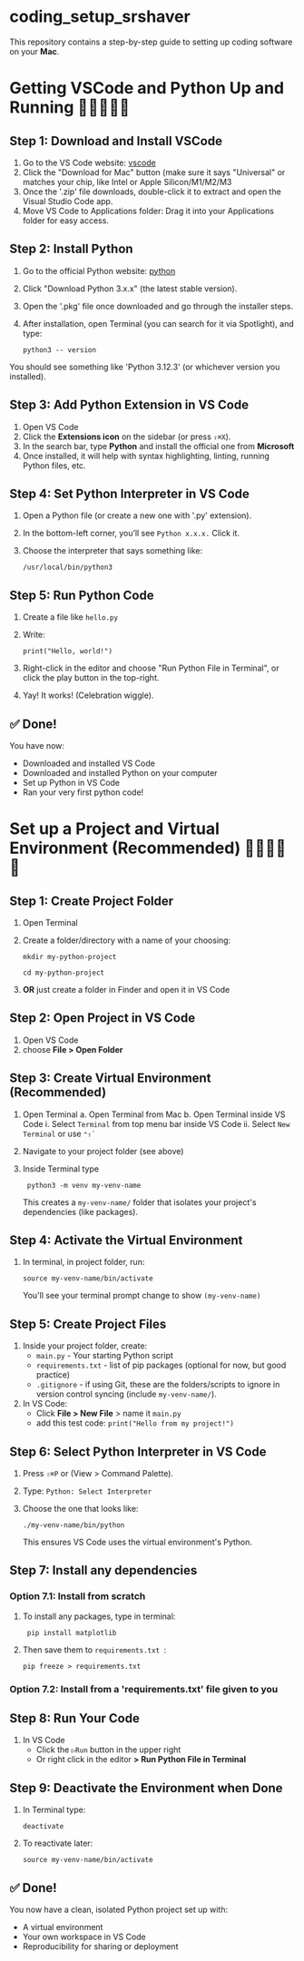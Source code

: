 # coding_setup_srshaver
This repository contains a step-by-step guide to setting up coding software on your **Mac**. 


# Getting VSCode and Python Up and Running 🏃‍♀🏃‍♂💨

## Step 1: Download and Install VSCode
1. Go to the VS Code website: [vscode](https://code.visualstudio.com)
2. Click the "Download for Mac" button (make sure it says "Universal" or matches your chip, like Intel or Apple Silicon/M1/M2/M3
3. Once the '.zip' file downloads, double-click it to extract and open the Visual Studio Code app.
4. Move VS Code to Applications folder: Drag it into your Applications folder for easy access.

## Step 2: Install Python
1. Go to the official Python website: [python](https://www.python.org/downloads)
2. Click "Download Python 3.x.x" (the latest stable version).
3. Open the '.pkg' file once downloaded and go through the installer steps.
4. After installation, open Terminal (you can search for it via Spotlight), and type:

    `python3 -- version`

You should see something like 'Python 3.12.3' (or whichever version you installed).

## Step 3: Add Python Extension in VS Code
1. Open VS Code
2. Click the **Extensions icon** on the sidebar (or press `⇧⌘X`).
3. In the search bar, type **Python** and install the official one from **Microsoft**
4. Once installed, it will help with syntax highlighting, linting, running Python files, etc.

## Step 4: Set Python Interpreter in VS Code
1. Open a Python file (or create a new one with '.py' extension).
2. In the bottom-left corner, you’ll see `Python x.x.x.` Click it.
3. Choose the interpreter that says something like:

   `/usr/local/bin/python3`
   
## Step 5: Run Python Code
1. Create a file like `hello.py`
2. Write:

    `print("Hello, world!")`

3. Right-click in the editor and choose "Run Python File in Terminal", or click the play button in the top-right.
4. Yay! It works! (Celebration wiggle).

## ✅ Done!
You have now: 
- Downloaded and installed VS Code
- Downloaded and installed Python on your computer
- Set up Python in VS Code
- Ran your very first python code!

# Set up a Project and Virtual Environment (Recommended) 🧑‍💻👩‍💻👾

## Step 1: Create Project Folder
1. Open Terminal
2. Create a folder/directory with a name of your choosing:

    `mkdir my-python-project`

    `cd my-python-project `

3. **OR** just create a folder in Finder and open it in VS Code

## Step 2: Open Project in VS Code
1. Open VS Code
2. choose **File > Open Folder**

## Step 3: Create Virtual Environment (Recommended)
1. Open Terminal
     a. Open Terminal from Mac
     b. Open Terminal inside VS Code
         i. Select `Terminal` from top menu bar inside VS Code
         ii. Select `New Terminal` or use `` ⌃⇧` ``
3. Navigate to your project folder (see above)
4. Inside Terminal type

    ` python3 -m venv my-venv-name`
   
   This creates a `my-venv-name/` folder that isolates your project's dependencies (like packages).

## Step 4: Activate the Virtual Environment
1. In terminal, in project folder, run:

   ` source my-venv-name/bin/activate `

   You'll see your terminal prompt change to show ` (my-venv-name) `

## Step 5: Create Project Files
1. Inside your project folder, create:
   - ` main.py ` - Your starting Python script
   - ` requirements.txt ` - list of pip packages (optional for now, but good practice)
   - ` .gitignore ` - if using Git, these are the folders/scripts to ignore in version control syncing (include ` my-venv-name/ `).
2. In VS Code:
   - Click **File > New File** > name it ` main.py `
   - add this test code: ` print("Hello from my project!") `

## Step 6: Select Python Interpreter in VS Code
1. Press `⇧⌘P` or (View > Command Palette).
2. Type: ` Python: Select Interpreter `
3. Choose the one that looks like:

   ` ./my-venv-name/bin/python `

   This ensures VS Code uses the virtual environment's Python.

## Step 7: Install any dependencies
### Option 7.1: Install from scratch
1. To install any packages, type in terminal:

     ` pip install matplotlib`
 2. Then save them to `requirements.txt `:

    ` pip freeze > requirements.txt `

### Option 7.2: Install from a 'requirements.txt' file given to you
     
## Step 8: Run Your Code
1. In VS Code
   - Click the ` ▷Run ` button in the upper right
   - Or right click in the editor **> Run Python File in Terminal**

## Step 9: Deactivate the Environment when Done
1. In Terminal type:

    ` deactivate `
2. To reactivate later:

   ` source my-venv-name/bin/activate `

## ✅ Done!
You now have a clean, isolated Python project set up with:
- A virtual environment
- Your own workspace in VS Code
- Reproducibility for sharing or deployment
